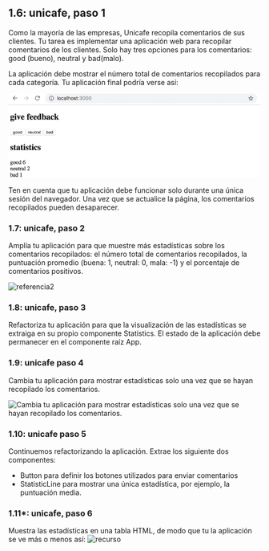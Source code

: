 ## 1.6: unicafe, paso 1

Como la mayoría de las empresas, Unicafe recopila comentarios de sus clientes. Tu tarea es implementar una aplicación web para recopilar comentarios de los clientes. Solo hay tres opciones para los comentarios: good (bueno), neutral y bad(malo).

La aplicación debe mostrar el número total de comentarios recopilados para cada categoría. Tu aplicación final podría verse así:

![referencia](./public/13e.png)

Ten en cuenta que tu aplicación debe funcionar solo durante una única sesión del navegador. Una vez que se actualice la página, los comentarios recopilados pueden desaparecer.

### 1.7: unicafe, paso 2

Amplía tu aplicación para que muestre más estadísticas sobre los comentarios recopilados: el número total de comentarios recopilados, la puntuación promedio (buena: 1, neutral: 0, mala: -1) y el porcentaje de comentarios positivos.

![referencia2](https://fullstackopen.com/static/0a5d15ae9f055a15cb469b9c9223df41/5a190/14e.png)

### 1.8: unicafe, paso 3

Refactoriza tu aplicación para que la visualización de las estadísticas se extraiga en su propio componente Statistics. El estado de la aplicación debe permanecer en el componente raíz App.

### 1.9: unicafe paso 4
Cambia tu aplicación para mostrar estadísticas solo una vez que se hayan recopilado los comentarios.

![Cambia tu aplicación para mostrar estadísticas solo una vez que se hayan recopilado los comentarios.](https://fullstackopen.com/static/b453d7533ae85dcaf3eccf342a353c58/5a190/15e.png)

### 1.10: unicafe paso 5
Continuemos refactorizando la aplicación. Extrae los siguiente dos componentes:
- Button para definir los botones utilizados para enviar comentarios
- StatisticLine para mostrar una única estadística, por ejemplo, la puntuación media.

### 1.11*: unicafe, paso 6
Muestra las estadísticas en una tabla HTML, de modo que tu la aplicación se ve más o menos así:
![recurso](https://fullstackopen.com/static/a74acccc17aafb02b3801ffa1fcc0fdc/5a190/16e.png)

